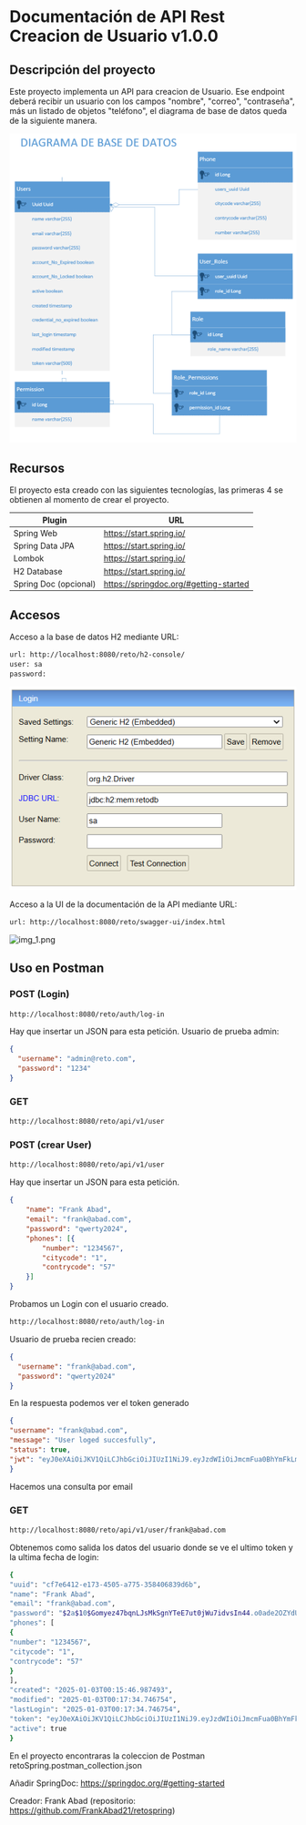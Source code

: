 # Documentación de API Rest Creacion de Usuario v1.0.0
## Descripción del proyecto

Este proyecto implementa un API para creacion de Usuario. Ese endpoint deberá recibir un usuario con los campos "nombre", "correo", "contraseña",
más un listado de objetos "teléfono", el diagrama de base de datos queda de la siguiente manera.

![diagramdb.png](diagramdb.png)

## Recursos
El proyecto esta creado con las siguientes tecnologías, las primeras 4 se obtienen
al momento de crear el proyecto.

| Plugin                | URL                      |
|-----------------------|--------------------------|
| Spring Web            | https://start.spring.io/ |
| Spring Data JPA       | https://start.spring.io/ |
| Lombok                | https://start.spring.io/ |
| H2 Database           | https://start.spring.io/ |
| Spring Doc (opcional) | https://springdoc.org/#getting-started |

## Accesos

Acceso a la base de datos H2 mediante URL:

```sh
url: http://localhost:8080/reto/h2-console/
user: sa
password: 
```
![h2db.png](h2db.png)

Acceso a la UI de la documentación de la API mediante URL:
```sh
url: http://localhost:8080/reto/swagger-ui/index.html
```
![img_1.png](img_1.png)

## Uso en Postman


### POST (Login)
```sh
http://localhost:8080/reto/auth/log-in
```
Hay que insertar un JSON para esta petición.
Usuario de prueba admin:
``` json
{
  "username": "admin@reto.com",
  "password": "1234"
}
```

### GET
```sh
http://localhost:8080/reto/api/v1/user
```

### POST (crear User)
```sh
http://localhost:8080/reto/api/v1/user
```
Hay que insertar un JSON para esta petición.

``` json
{
	"name": "Frank Abad",
	"email": "frank@abad.com",
	"password": "qwerty2024",
	"phones": [{
        "number": "1234567",
		"citycode": "1",
		"contrycode": "57"
    }]
}
```
Probamos un Login con el usuario creado.
```sh
http://localhost:8080/reto/auth/log-in
```
Usuario de prueba recien creado:
``` json
{
  "username": "frank@abad.com",
  "password": "qwerty2024"
}
```
En la respuesta podemos ver el token generado
``` json
{
"username": "frank@abad.com",
"message": "User loged succesfully",
"status": true,
"jwt": "eyJ0eXAiOiJKV1QiLCJhbGciOiJIUzI1NiJ9.eyJzdWIiOiJmcmFua0BhYmFkLmNvbSIsIm5iZiI6MTczNTg4MTQ1NCwiaXNzIjoiQVVUSDBKV1QtQkFDS0VORCIsImV4cCI6MTczNTg4MzI1NCwiaWF0IjoxNzM1ODgxNDU0LCJhdXRob3JpdGllcyI6IkNSRUFURV9VU0VSLElOVkFMSURfVVNFUixSRUFEX1VTRVIsUk9MRV9BRE1JTiIsImp0aSI6IjRmMzYzZDQwLTYzY2UtNDU4YS1iMWQwLWE1NDNjN2RiMWNiYyJ9.1s11mq5TlnyR6m7Xba3X9tRuX0K8lTGQoPQ6-vnhHR8"
}
```

Hacemos una consulta por email
### GET
```sh
http://localhost:8080/reto/api/v1/user/frank@abad.com
```
Obtenemos como salida los datos del usuario donde se ve el ultimo token y la ultima fecha de login:
```sh
{
"uuid": "cf7e6412-e173-4505-a775-358406839d6b",
"name": "Frank Abad",
"email": "frank@abad.com",
"password": "$2a$10$Gomyez47bqnLJsMkSgnYTeE7ut0jWu7idvsIn44.o0ade2OZYdUIq",
"phones": [
{
"number": "1234567",
"citycode": "1",
"contrycode": "57"
}
],
"created": "2025-01-03T00:15:46.987493",
"modified": "2025-01-03T00:17:34.746754",
"lastLogin": "2025-01-03T00:17:34.746754",
"token": "eyJ0eXAiOiJKV1QiLCJhbGciOiJIUzI1NiJ9.eyJzdWIiOiJmcmFua0BhYmFkLmNvbSIsIm5iZiI6MTczNTg4MTQ1NCwiaXNzIjoiQVVUSDBKV1QtQkFDS0VORCIsImV4cCI6MTczNTg4MzI1NCwiaWF0IjoxNzM1ODgxNDU0LCJhdXRob3JpdGllcyI6IkNSRUFURV9VU0VSLElOVkFMSURfVVNFUixSRUFEX1VTRVIsUk9MRV9BRE1JTiIsImp0aSI6IjRmMzYzZDQwLTYzY2UtNDU4YS1iMWQwLWE1NDNjN2RiMWNiYyJ9.1s11mq5TlnyR6m7Xba3X9tRuX0K8lTGQoPQ6-vnhHR8",
"active": true
}
```
En el proyecto encontraras la coleccion de Postman retoSpring.postman_collection.json


Añadir SpringDoc: https://springdoc.org/#getting-started

Creador: Frank Abad (repositorio: https://github.com/FrankAbad21/retospring)

